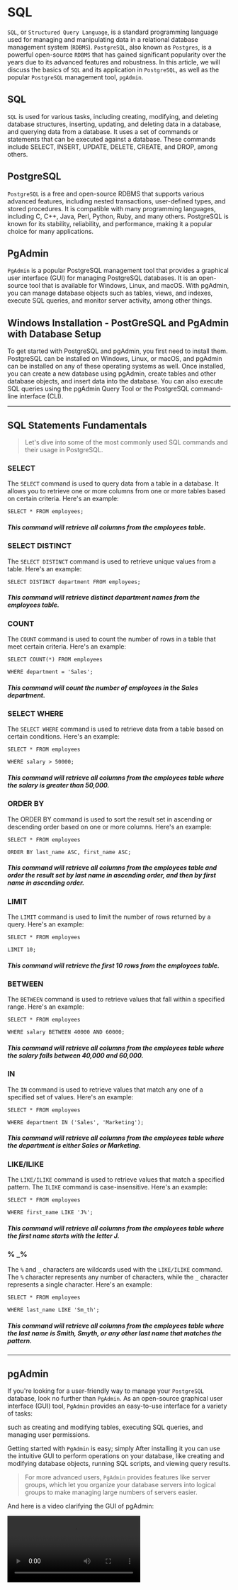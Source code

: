 # SQL

`SQL`, or `Structured Query Language`, is a standard programming language used for managing and manipulating data in a relational database management system (`RDBMS`). `PostgreSQL`, also known as `Postgres`, is a powerful open-source `RDBMS` that has gained significant popularity over the years due to its advanced features and robustness. In this article, we will discuss the basics of `SQL` and its application in `PostgreSQL`, as well as the popular `PostgreSQL` management tool, `pgAdmin`.

## SQL
`SQL` is used for various tasks, including creating, modifying, and deleting database structures, inserting, updating, and deleting data in a database, and querying data from a database. It uses a set of commands or statements that can be executed against a database. These commands include SELECT, INSERT, UPDATE, DELETE, CREATE, and DROP, among others.

## PostgreSQL
`PostgreSQL` is a free and open-source RDBMS that supports various advanced features, including nested transactions, user-defined types, and stored procedures. It is compatible with many programming languages, including C, C++, Java, Perl, Python, Ruby, and many others. PostgreSQL is known for its stability, reliability, and performance, making it a popular choice for many applications.

## PgAdmin
`PgAdmin` is a popular PostgreSQL management tool that provides a graphical user interface (GUI) for managing PostgreSQL databases. It is an open-source tool that is available for Windows, Linux, and macOS. With pgAdmin, you can manage database objects such as tables, views, and indexes, execute SQL queries, and monitor server activity, among other things.

##  Windows Installation - PostGreSQL and PgAdmin with Database Setup
To get started with PostgreSQL and pgAdmin, you first need to install them. PostgreSQL can be installed on Windows, Linux, or macOS, and pgAdmin can be installed on any of these operating systems as well. Once installed, you can create a new database using pgAdmin, create tables and other database objects, and insert data into the database. You can also execute SQL queries using the pgAdmin Query Tool or the PostgreSQL command-line interface (CLI).


----
## SQL Statements Fundamentals

> Let's dive into some of the most commonly used SQL commands and their usage in PostgreSQL.

### **SELECT**
The `SELECT` command is used to query data from a table in a database. It allows you to retrieve one or more columns from one or more tables based on certain criteria. Here's an example:

```
SELECT * FROM employees;
```

##### This command will retrieve all columns from the employees table.

### **SELECT DISTINCT**
The `SELECT DISTINCT` command is used to retrieve unique values from a table. Here's an example:

```
SELECT DISTINCT department FROM employees;
```

##### This command will retrieve distinct department names from the employees table.

### **COUNT**
The `COUNT` command is used to count the number of rows in a table that meet certain criteria. Here's an example:

```
SELECT COUNT(*) FROM employees 

WHERE department = 'Sales';
```

##### This command will count the number of employees in the Sales department.

### **SELECT WHERE**
The `SELECT WHERE` command is used to retrieve data from a table based on certain conditions. Here's an example:

```
SELECT * FROM employees 

WHERE salary > 50000;
```

##### This command will retrieve all columns from the employees table where the salary is greater than 50,000.

### **ORDER BY**
The ORDER BY command is used to sort the result set in ascending or descending order based on one or more columns. Here's an example:

```
SELECT * FROM employees 

ORDER BY last_name ASC, first_name ASC;
```

##### This command will retrieve all columns from the employees table and order the result set by last name in ascending order, and then by first name in ascending order.

### **LIMIT**
The `LIMIT` command is used to limit the number of rows returned by a query. Here's an example:

```
SELECT * FROM employees 

LIMIT 10;
```

##### This command will retrieve the first 10 rows from the employees table.

### **BETWEEN**
The `BETWEEN` command is used to retrieve values that fall within a specified range. Here's an example:

```
SELECT * FROM employees 

WHERE salary BETWEEN 40000 AND 60000;
```

##### This command will retrieve all columns from the employees table where the salary falls between 40,000 and 60,000.

### **IN**
The `IN` command is used to retrieve values that match any one of a specified set of values. Here's an example:

```
SELECT * FROM employees 

WHERE department IN ('Sales', 'Marketing');
```

##### This command will retrieve all columns from the employees table where the department is either Sales or Marketing.

### **LIKE/ILIKE**
The `LIKE/ILIKE` command is used to retrieve values that match a specified pattern. The `ILIKE` command is case-insensitive. Here's an example:

```
SELECT * FROM employees 

WHERE first_name LIKE 'J%';
```

##### This command will retrieve all columns from the employees table where the first name starts with the letter J.

### **% _%**
The `%` and `_` characters are wildcards used with the `LIKE/ILIKE` command. The `%` character represents any number of characters, while the `_` character represents a single character. Here's an example:


```
SELECT * FROM employees 

WHERE last_name LIKE 'Sm_th';
```
##### This command will retrieve all columns from the employees table where the last name is Smith, Smyth, or any other last name that matches the pattern.

---

## pgAdmin

If you're looking for a user-friendly way to manage your `PostgreSQL` database, look no further than `PgAdmin`. As an open-source graphical user interface (GUI) tool, `PgAdmin` provides an easy-to-use interface for a variety of tasks: 

such as creating and modifying tables, executing SQL queries, and managing user permissions. 

Getting started with `PgAdmin` is easy; simply After installing it you can use the intuitive GUI to perform operations on your database, like creating and modifying database objects, running SQL scripts, and viewing query results. 

> For more advanced users, `PgAdmin` provides features like server groups, which let you organize your database servers into logical groups to make managing large numbers of servers easier.


And here is a video clarifying the GUI of pgAdmin:

<video src="../video_assets/PostgreSQL_ File Browser.mp4" controls>
</video>